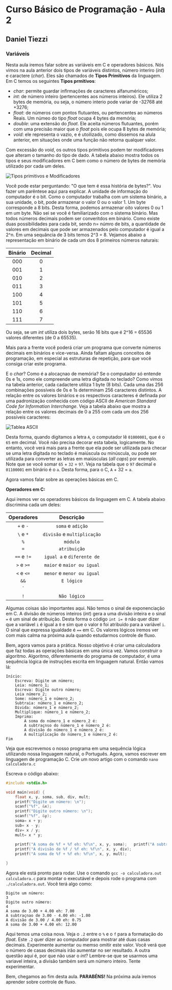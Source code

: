 # Curso Básico de Programação - Aula 2
## Daniel Tiezzi

### Variáveis

Nesta aula iremos falar sobre as variáveis em C e operadores básicos. Nós vimos na aula anterior dois tipos de variáveis distintos, número interiro (*int*) e caractere (*char*). Eles são chamados de **Tipos Primitivos** da linguagem. Em C temos os seguintes **Tipos prmitivos**:

* *char*: permite guardar inflrmações de caracteres alfanuméricos;
* *int*: de número inteiro (pertencentes aos números inteiros). Ele utiliza 2 bytes de memória, ou seja, o número interio pode variar de -32768 até +3276;
* *float*: de números com pontos flutuantes, ou pertencentes ao números Reais. Um númeo do tipo *float* ocupa 4 bytes da memória;
* *double*: uma extensão do *float*. Ele aceita números flutuantes, porém com uma precisão maior que o *float* pois ele ocupa 8 bytes de memória;
* *void*: ele representa o vazio, e é utoilizado, como dissemos na alula anterior, em situações onde uma função não retorna qualquer valor.

Com excessão do *void*, os outros tipos primitivos podem ter modificadores que alteram o tamanho do tipo de dado. A tabela abaixo mostra todos os tipos e seus modificadores em C bem como o número de bytes de memória utilizado por cada um deles.

![Tipos primitivos e Modificadores](http://4.bp.blogspot.com/-MQeLEbM2JGc/Vg4sKlwvDrI/AAAAAAAAAHc/QTCmJq_kec8/s1600/5.jpg)

Você pode estar perguntando: "O que tem é essa história de bytes?". Vou fazer um parêntese aqui para explicar. A unidade de informação do computador é o bit. Como o computador trabalha com um sistema binário, a sua unidade, o bit, pode armazenar o valor 0 ou o valor 1. Um byte corresponde a 8 bits. Desta forma, podemos armazenar oito valores 0 ou 1 em um byte. Não sei se você é familiarizado com o sistema binário. Mas todos números decimais podem ser converitdos em binário. Como existe duas possibilidades para cada bit, sendo n= númro de bits, a quantidade de valores em decimais que pode ser armazenados pelo computador é igual a 2^n. Em uma sequância de 3 bits temos 2^3 = 8. Vejamos abaixo a representação em binário de cada um dos 8 primeiros números naturais:

Binário  | Decimal
:------: | :-----:
000| 0
001 | 1
010 | 2
011 | 3
100 | 4
101 | 5
110 | 6
111 | 7

Ou seja, se um *int* utiliza dois bytes, serão 16 bits que é 2^16 = 65536 valores diferentes (de 0 a 65535).

Mais para a  frente você poderá criar um programa que converte números decimais em binários e vice-versa. Ainda faltam alguns conceitos de programação, em especial as estruturas de repetição, para que você consiga criar este programa.

E o *char*? Como é a alocaçnao de memória? Se o computador só entende 0s e 1s, como ele compreende uma letra digitada no teclado? Como vimos na tabela anterior, cada cadactere utiliza 1 byte (8 bits). Cada uma das 256 combinações possíveis de 0s e 1s determinam 256 caracteres distintos. A relação entre os valores binários e os respectivos caracteres é definada por uma padronização conhecida com código ASCII de *American Standard Code for Information Interchange*. Veja a tabela abaixo que mostra a relação entre os valores decimais de 0 a 255 com cada um dos 256 possíveis caracteres:

![Tablea ASCII](http://www.theasciicode.com.ar/american-standard-code-information-interchange/ascii-codes-table.png)

Desta forma, quando digitamos a letra `A`, o computador lê `01000001`, que é o `65` em decimal. Você não precisa decorar esta tabela, logicamente. No entanto, você verá mais para a frente que ela pode ser utilizada para checar se uma letra digitada no teclado é maiúscula ou minúscula, ou pode ser utilizada para converter as letras em maiúsculas (*all caps*) por exemplo. Note que se você somar `65` + `32` = `97`. Veja na tabela que o `97` decimal e `01100001` em binário é o `a`. Desta forma, para o C, `A` + 32 = `a`.

Agora vamos falar sobre as operações básicas em C. 

**Operadores em C:**

Aqui iremos ver os operadores básicos da linguagem em C. A tabela abaixo discrimina cada um deles:

Operadores | Descrição
:---------: | :--------:
`+` e `-` | `soma` e `adição`
`\` e `*` | `divisão` e `multiplicação`
`%` | `módulo`
`=` | `atribuição`
`==` e `!=` | `igual a` e `diferente de`
`>` e `>=` | `maior` e `maior ou igual`
`<` e `<=` | `menor` e `menor ou igual`
`&&` | `E lógico`
`||` | `Ou lógico`
`!` | `Não lógico`

Algumas coisas são importantes aqui. Não temos o sinal de exponenciação em C. A divisão de números inteiros (*int*) gera a uma divisão inteira e o sinal `=` é um sinal de atribuição. Desta forma o código `int i= 0` não quer dizer que a variável `i` é igual a `0` e sim que o valor `0` foi atribuído para a variável `i`. O sinal que expressa igualdade é `==` em C. Os valores lógicos iremos ver com mais calma na próxima aula quando estudarmos controle de fluxo.

Bem, agora vamos para a prática. Nosso objetivo é criar uma calculadora que faz todas as operações básicas em uma única vez. Vamos construir o algoritmo. Algoritmo, diferentemente do programa de computador, é uma sequência lógica de instruções escrita em linguagem natural. Então vamos lá:

```
Início:
	Escreva: Digite um número;
	Leia: número_1;
	Escreva: Digite outro número;
	Leia número_2;
	Some: número_1 e número_2;
	Subtraia: número_1 e número_2;
	Divida: número_1 e número_2;
	Multiplique: número_1 e número_2;
	Imprima:
		A soma do número_1 e número_2 é:
		A subtraçnso do número_1 e número_2 é:
		A divisão do número_1 e número_2 é:
		A multiplicação do número_1 e número_2 é:
Fim
```

Veja que escrevemos o nosso programa em uma sequência lógica utilizando nossa linguagem natural, o Português. Agora, vamos escrever em linguagem de programação C. Crie um novo artigo com o comando `nano calculadora.c`

Escreva o código abaixo:

```c
#include <stdio.h>

void main(void) {
	float x, y, soma, sub, div, mult;
	printf("Digite um número: \n");
	scanf("%f", &x);
	printf("Digite outro número: \n");
	scanf("%f", &y);
	soma= x + y;
	sub= x - y;
	div= x / y;
	mult= x * y;
	
	printf("A soma de %f + %f eh: %f\n", x, y, soma);	printf("A subtraçnao de %f - %f eh: %f\n", x, y, sub);
	printf("A divisão de %f / %f eh: %f\n", x, y, div);
	printf("A soma de %f + %f eh: %f\n", x, y, mult);

}
```

Agora ele está pronto para rodar. Use o comando `gcc -o calculadora.out calculadora.c` para montar o executável e depois rode o programa com `./calculadora.out`. Você terá algo como:

	Digite um número: 
	3
	Digite outro número: 
	4
	A soma de 3.00 + 4.00 eh: 7.00
	A subtraçnao de 3.00 - 4.00 eh: -1.00
	A divisão de 3.00 / 4.00 eh: 0.75
	A soma de 3.00 + 4.00 eh: 12.00
 
Aqui temos uma coisa nova. Veja o `.2` entre o `%` e o `f` para a formatação do *float*. Este `.2` quer dizer ao computador para mostrar até duas casas decimais. Experimente aumentar ou memso omitir este valor. Você verá que o número de casas decimais irão aumentar no ser resultado. A outra questão aqui é, por que não usar o *int*? Lembre-se que se usarmos uma variavel inteira, a divisão também será um número inteiro. Tente experimentar.

Bem, chegamos ao fim desta aula. **PARABÉNS!** Na próxima aula iremos aprender sobre controle de fluxo.



